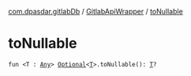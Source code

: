[com.dpasdar.gitlabDb](../index.md) / [GitlabApiWrapper](index.md) / [toNullable](./to-nullable.md)

# toNullable

`fun <T : `[`Any`](https://kotlinlang.org/api/latest/jvm/stdlib/kotlin/-any/index.html)`> `[`Optional`](https://docs.oracle.com/javase/6/docs/api/java/util/Optional.html)`<`[`T`](to-nullable.md#T)`>.toNullable(): `[`T`](to-nullable.md#T)`?`